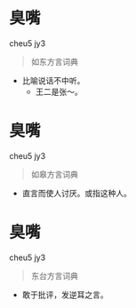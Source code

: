 # 臭嘴
cheu5 jy3
> 如东方言词典
- 比喻说话不中听。
  - 王二是张～。

# 臭嘴
cheu5 jy3
> 如皋方言词典
- 直言而使人讨厌。或指这种人。

# 臭嘴
cheu5 jy3
> 东台方言词典
- 敢于批评，发逆耳之言。

